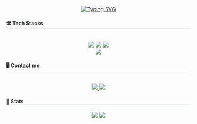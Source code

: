 <div style="text-align: center;">
    <a href="https://git.io/typing-svg"><img src="https://readme-typing-svg.demolab.com?font=Fira+Code&weight=500&duration=3000&pause=1000&color=0077DD&center=true&vCenter=true&width=500&height=100&lines=Welcom+to+Kwonhan's+Git" alt="Typing SVG" /></a>
</div>  

<div style="text-align: left;">
    <h4 style="border-bottom: 1px solid #d8dee4; color: #282d33;"> 🛠️ Tech Stacks </h4> <br> 
    <div  align= "center"> 
        <img src="https://img.shields.io/badge/C-A8B9CC?style=for-the-badge&logo=C&logoColor=white">
        <img src="https://img.shields.io/badge/Linux-FCC624?style=for-the-badge&logo=Linux&logoColor=white">
        <img src="https://img.shields.io/badge/Python-3776AB?style=for-the-badge&logo=Python&logoColor=white">
        <br/><img src="http://mazassumnida.wtf/api/mini/generate_badge?boj=kwonhan2005&link=https://solved.ac/kwonhan2005">
    </div>
</div>
<div style="text-align: left;">
    <h4 style="border-bottom: 1px solid #d8dee4; color: #282d33;"> 🖥️ Contact me </h4> <br> 
    <div align= "center"> <a href=https://www.instagram.com/gyk0821/> <img src="https://img.shields.io/badge/Instagram-E4405F?style=for-the-badge&logo=Instagram&logoColor=white&link=https://www.instagram.com/gyk0821/"> </a>
         <a href=https://velog.io/@kwonhan/posts> <img src="https://img.shields.io/badge/Velog-20C997?style=for-the-badge&logo=Velog&logoColor=white&link=https://velog.io/@kwonhan/posts"> </a>
    </div>
</div>

<div style="text-align: left;"> 
    <h4 style="border-bottom: 1px solid #d8dee4; color: #282d33;"> 🏅 Stats </h4> 
    <div align= "center"> <img src="https://github-readme-stats.vercel.app/api?username=kwon5an&show_icons=true&theme=default"
         /> <img src="https://github-readme-stats.vercel.app/api/top-langs/?username=kwon5an&layout=compact&theme=default"
           /></div> 
    </div>   

